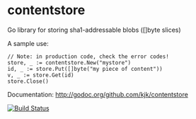 contentstore
============

Go library for storing sha1-addressable blobs ([]byte slices)

A sample use:

    // Note: in production code, check the error codes!
    store, _ := contentstore.New("mystore")
    id, _ := store.Put([]byte("my piece of content"))
    v, _ := store.Get(id)
    store.Close()

Documentation: http://godoc.org/github.com/kjk/contentstore

[![Build Status](https://drone.io/github.com/kjk/contentstore/status.png)](https://drone.io/github.com/kjk/contentstore/latest)
